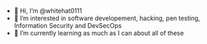 - 👋 Hi, I’m @whitehat0111
- 👀 I’m interested in software developement, hacking, pen testing, Information Security and DevSecOps
- 🌱 I’m currently learning as much as I can about all of these

<!---
whitehat0111/whitehat0111 is a ✨ special ✨ repository because its `README.md` (this file) appears on your GitHub profile.
You can click the Preview link to take a look at your changes.
--->

